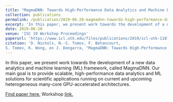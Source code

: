 ```yaml
---
title: "MagmaDNN: Towards High-Performance Data Analytics and Machine Learning for Data-Driven Scientific Computing"
collection: publications
permalink: /publication/2019-06-20-magmadnn-towards-high-performance-data-analytics-and-machine-learning-for-data-driven-scientific-computing
excerpt: 'In this paper, we present work towards the development of a new data analytics and machine learning (ML) framework, called MagmaDNN. Our main goal is to provide scalable, high-performance data analytics and ML solutions for scientific applications running on current and upcoming heterogeneous many-core GPU-accelerated architectures.'
date: 2019-06-20
venue: 'ISC 19 Workshop Proceedings'
paperurl: 'https://www.icl.utk.edu/files/publications/2019/icl-utk-1187-2019.pdf'
citation: 'D. Nichols, N.-S. Tomov, F. Betancourt,
S. Tomov, K. Wong, en J. Dongarra, "MagmaDNN: Towards High-Performance Data Analytics and Machine Learning for Data-Driven Scientific Computing", ISC. 2019.'
---
```

In this paper, we present work towards the development of a new data analytics and machine learning (ML) framework, called MagmaDNN. Our main goal is to provide scalable, high-performance data analytics and ML solutions for scientific applications running on current and upcoming heterogeneous many-core GPU-accelerated architectures.

[Find paper here.](https://www.icl.utk.edu/files/publications/2019/icl-utk-1187-2019.pdf) Workshop [link.](https://2019.isc-program.com/presentation/?id=wksp116&sess=sess154)
